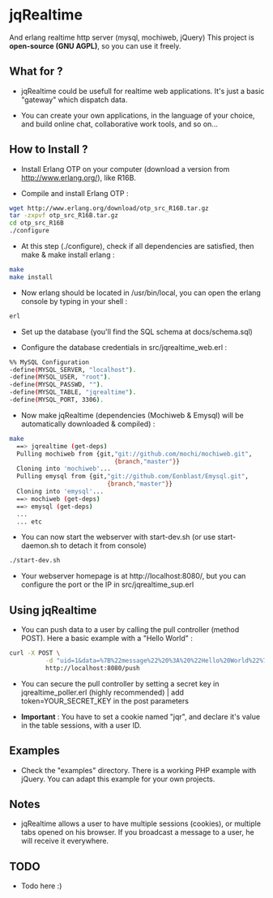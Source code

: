 jqRealtime
==========

And erlang realtime http server (mysql, mochiweb, jQuery)
This project is **open-source (GNU AGPL)**, so you can use it freely.

What for ?
------------

- jqRealtime could be usefull for realtime web applications. It's just a basic "gateway" which dispatch data. 

- You can create your own applications, in the language of your choice, and build online chat, collaborative work tools, and so on...

How to Install ?
------------

- Install Erlang OTP on your computer (download a version from http://www.erlang.org/), like R16B.

- Compile and install Erlang OTP :

```bash
wget http://www.erlang.org/download/otp_src_R16B.tar.gz
tar -zxpvf otp_src_R16B.tar.gz
cd otp_src_R16B
./configure
```

- At this step (./configure), check if all dependencies are satisfied, then make & make install erlang :

```bash
make
make install
```

- Now erlang should be located in /usr/bin/local, you can open the erlang console by typing in your shell :

```bash
erl
```
  
- Set up the database (you'll find the SQL schema at docs/schema.sql)

- Configure the database credentials in src/jqrealtime_web.erl :

```bash
%% MySQL Configuration
-define(MYSQL_SERVER, "localhost").
-define(MYSQL_USER, "root").
-define(MYSQL_PASSWD, "").
-define(MYSQL_TABLE, "jqrealtime").
-define(MYSQL_PORT, 3306).
```

- Now make jqRealtime (dependencies (Mochiweb & Emysql) will be automatically downloaded & compiled) :

```bash
make
  ==> jqrealtime (get-deps)
  Pulling mochiweb from {git,"git://github.com/mochi/mochiweb.git",
                             {branch,"master"}}
  Cloning into 'mochiweb'...
  Pulling emysql from {git,"git://github.com/Eonblast/Emysql.git",
                           {branch,"master"}}
  Cloning into 'emysql'...
  ==> mochiweb (get-deps)
  ==> emysql (get-deps)
  ...
  ... etc
```

- You can now start the webserver with start-dev.sh (or use start-daemon.sh to detach it from console)

```bash
./start-dev.sh
```

- Your webserver homepage is at http://localhost:8080/, but you can configure the port or the IP in src/jqrealtime_sup.erl

Using jqRealtime
------------

- You can push data to a user by calling the pull controller (method POST). Here a basic example with a "Hello World" :

```bash
curl -X POST \
          -d "uid=1&data=%7B%22message%22%20%3A%20%22Hello%20World%22%7D" \
          http://localhost:8080/push
```

- You can secure the pull controller by setting a secret key in jqrealtime_poller.erl (highly recommended) |  add token=YOUR_SECRET_KEY in the post parameters

- **Important** : You have to set a cookie named "jqr", and declare it's value in the table sessions, with a user ID.

Examples
------------

- Check the "examples" directory. There is a working PHP example with jQuery. You can adapt this example for your own projects.

Notes
------------

- jqRealtime allows a user to have multiple sessions (cookies), or multiple tabs opened on his browser. If you broadcast a message to a user, he will receive it everywhere.

TODO
------------

- Todo here :)
